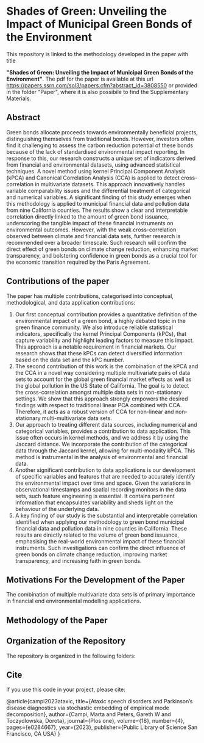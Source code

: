 # Shades of Green: Unveiling the Impact of Municipal Green Bonds of the Environment
This repository is linked to the methodology developed in the paper with title

**"Shades of Green: Unveiling the Impact of Municipal Green Bonds of the Environment"**. The pdf for the paper is available at this url https://papers.ssrn.com/sol3/papers.cfm?abstract_id=3808550 or provided in the folder "Paper", where it is also possibile to find the Supplementary Materials.

## **Abstract**

Green bonds allocate proceeds towards environmentally beneficial projects, distinguishing themselves from traditional bonds. However, investors often find it challenging to assess the carbon reduction potential of these bonds because of the lack of standardised environmental impact reporting. In response to this, our research constructs a unique set of indicators derived from financial and environmental datasets, using advanced statistical techniques. A novel method using kernel Principal Component Analysis (kPCA) and Canonical Correlation Analysis (CCA) is applied to detect cross-correlation in multivariate datasets. This approach innovatively handles variable comparability issues and the differential treatment of categorical and numerical variables. A significant finding of this study emerges when this methodology is applied to municipal financial data and pollution data from nine California counties. The results show a clear and interpretable correlation directly linked to the amount of green bond issuance, underscoring the tangible impact of these financial instruments on environmental outcomes. However, with the weak cross-correlation observed between climate and financial data sets, further research is recommended over a broader timescale. Such research will confirm the direct effect of green bonds on climate change reduction, enhancing market transparency, and bolstering confidence in green bonds as a crucial tool for the economic transition required by the Paris Agreement.


## Contributions of the paper
The paper has multiple contributions, categorised into conceptual, methodological, and data application contributions:
1. Our first conceptual contribution provides a quantitative definition of the environmental impact of a green bond, a highly debated topic in the green finance community. We also introduce reliable statistical indicators, specifically the kernel Principal Components (kPCs), that capture variability and highlight leading factors to measure this impact. This approach is a notable requirement in financial markets. Our research shows that these kPCs can detect diversified information based on the data set and the kPC number.
2. The second contribution of this work is the combination of the kPCA and the CCA in a novel way considering multiple multivariate pairs of data sets to account for the global green financial market effects as well as the global pollution in the US State of California. The goal is to detect the cross-correlation amongst multiple data sets in non-stationary settings. We show that this approach strongly empowers the desired findings with respect to traditional linear PCA combined with CCA. Therefore, it acts as a robust version of CCA for non-linear and non-stationary multi-multivariate data sets. 
3. Our approach to treating different data sources, including numerical and categorical variables, provides a contribution to data application. This issue often occurs in kernel methods, and we address it by using the Jaccard distance. We incorporate the contribution of the categorical data through the Jaccard kernel, allowing for multi-modality kPCA. This method is instrumental in the analysis of environmental and financial data. 
4. Another significant contribution to data applications is our development of specific variables and features that are needed to accurately identify the environmental impact over time and space. Given the variations in observational timestamps and spatial recording monitors in the data sets, such feature engineering is essential. It contains pertinent information that encapsulates variability and sheds light on the behaviour of the underlying data.
5. A key finding of our study is the substantial and interpretable correlation identified when applying our methodology to green bond municipal financial data and pollution data in nine counties in California. These results are directly related to the volume of green bond issuance, emphasising the real-world environmental impact of these financial instruments. Such investigations can confirm the direct influence of green bonds on climate change reduction, improving market transparency, and increasing faith in green bonds.

## Motivations For the Development of the Paper

The combination of multiple multivariate data sets is of primary importance in financial end environmental modelling applications. 



## Methodology of the Paper



## Organization of the Repository
The repository is organized in the following folders:




## Cite

If you use this code in your project, please cite:

@article{campi2023ataxic,
  title={Ataxic speech disorders and Parkinson’s disease diagnostics via stochastic embedding of empirical mode decomposition},
  author={Campi, Marta and Peters, Gareth W and Toczydlowska, Dorota},
  journal={Plos one},
  volume={18},
  number={4},
  pages={e0284667},
  year={2023},
  publisher={Public Library of Science San Francisco, CA USA}
}




